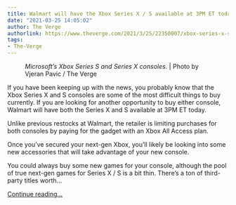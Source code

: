 ```yaml
---
title: Walmart will have the Xbox Series X / S available at 3PM ET today
date: "2021-03-25 14:05:02"
author: The Verge
authorlink: https://www.theverge.com/2021/3/25/22350007/xbox-series-x-s-walmart-restock-time-date
tags:
- The-Verge
---
```

<figure>
      <img alt="" src="https://cdn.vox-cdn.com/thumbor/TyufjeA9rSs3VHiHMtnCN-XipQg=/0x0:2040x1360/1310x873/cdn.vox-cdn.com/uploads/chorus_image/image/69024003/vpavic_4275_20201030_0010.0.jpg" />
        <figcaption><em>Microsoft’s Xbox Series S and Series X consoles. </em> | Photo by Vjeran Pavic / The Verge</figcaption>
    </figure>

  <p id="FlmZ8E">If you have been keeping up with the news, you probably know that the Xbox Series X and S consoles are some of the most difficult things to buy currently. If you are looking for another opportunity to buy either console, Walmart will have both the Series X and S available at 3PM ET today.</p>
<p id="wPE4nz">Unlike previous restocks at Walmart, the retailer is limiting purchases for both consoles by paying for the gadget with an Xbox All Access plan. </p>
<div id="PjTBTm"><div data-anthem-component="productcard:10226823" data-anthem-component-data='{"layout":"full_with_square_img"}'></div></div>
<div class="c-float-right"><div id="E7Eydo"><div data-anthem-component="aside:10384596"></div></div></div>
<p id="YVYN0M">Once you’ve secured your next-gen Xbox, you’ll likely be looking into some new accessories that will take advantage of your new console. </p>
<p id="pCLUlt">You could always buy some new games for your console, although the pool of true next-gen games for Series X / S is a bit thin. There’s a ton of third-party titles worth...</p>
  <p>
    <a href="https://www.theverge.com/2021/3/25/22350007/xbox-series-x-s-walmart-restock-time-date">Continue reading&hellip;</a>
  </p>